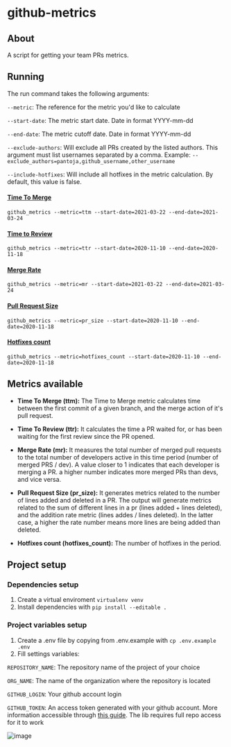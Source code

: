 # github-metrics

## About

A script for getting your team PRs metrics.

## Running

The run command takes the following arguments:

`--metric`: The reference for the metric you'd like to calculate

`--start-date`: The metric start date. Date in format YYYY-mm-dd

`--end-date`: The metric cutoff date. Date in format YYYY-mm-dd

`--exclude-authors`: Will exclude all PRs created by the listed authors. This argument must list usernames separated by a comma. Example: `--exclude_authors=pantoja,github_username,other_username`

`--include-hotfixes`: Will include all hotfixes in the metric calculation. By default, this value is false.

#### [Time To Merge](#ttm)
`github_metrics --metric=ttm --start-date=2021-03-22 --end-date=2021-03-24`

#### [Time to Review](#ttr)
`github_metrics --metric=ttr --start-date=2020-11-10 --end-date=2020-11-18`

#### [Merge Rate](#mr)
`github_metrics --metric=mr --start-date=2021-03-22 --end-date=2021-03-24`

#### [Pull Request Size](#pr-size)
`github_metrics --metric=pr_size --start-date=2020-11-10 --end-date=2020-11-18`

#### [Hotfixes count](#hotfixes-count)
`github_metrics --metric=hotfixes_count --start-date=2020-11-10 --end-date=2020-11-18`

## Metrics available
- <b id="ttm">Time To Merge (ttm):</b>
The Time to Merge metric calculates time between the first commit of a given branch, and the merge action of it's pull request.

- <b id="ttr">Time To Review (ttr):</b>
It calculates the time a PR waited for, or has been waiting for the first review since the PR opened.

- <b id="mr">Merge Rate (mr):</b>
It measures the total number of merged pull requests to the total number of developers active in this time period (number of merged PRS / dev). A value closer to 1 indicates that each developer is merging a PR. a higher number indicates more merged PRs than devs, and vice versa.

- <b id="pr-size">Pull Request Size (pr_size):</b>
It generates metrics related to the number of lines added and deleted in a PR. The output will generate metrics related to the sum of different lines in a pr (lines added + lines deleted), and the addition rate metric (lines addes / lines deleted). In the latter case, a higher the rate number means more lines are being added than deleted.

- <b id="hotfixescount">Hotfixes count (hotfixes_count):</b>
The number of hotfixes in the period.

## Project setup

### Dependencies setup
1. Create a virtual enviroment `virtualenv venv`
2. Install dependencies with `pip install --editable .`

### Project variables setup
1. Create a .env file by copying from .env.example with `cp .env.example .env`
2.  Fill settings variables:

`REPOSITORY_NAME`: The repository name of the project of your choice 

`ORG_NAME`: The name of the organization where the repository is located

`GITHUB_LOGIN`: Your github account login

`GITHUB_TOKEN`: An access token generated with your github account.  More information accessible through [this guide](https://docs.github.com/en/github/authenticating-to-github/creating-a-personal-access-token). The lib requires full repo access for it to work

![image](https://user-images.githubusercontent.com/38823219/117503308-27d1ab80-af57-11eb-845c-a8640cfe023d.png)

